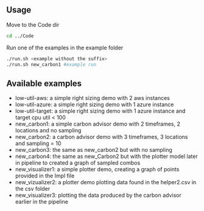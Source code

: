 ## Usage 
Move to the Code dir 
```bash
cd ../Code
```
Run one of the examples in the example folder
```bash
./run.sh <example without the suffix>
./run.sh new_carbon1 #example run
```
## Available examples
- low-util-aws: a simple right sizing demo with 2 aws instances
- low-util-azure: a simple right sizing demo with 1 azure instance
- low-util-target: a simple right sizing demo with 1 azure instance and target cpu util < 100
- new_carbon1: a simple carbon advisor demo with 2 timeframes, 2 locations and no sampling
- new_carbon2: a carbon advisor demo with 3 timeframes, 3 locations and sampling = 10
- new_carbon3: the same as new_carbon2 but with no sampling
- new_carbon4: the same as new_Carbon2 but with the plotter model later in pipeline to created a graph of sampled combos
- new_visualizer1: a simple plotter demo, creating a graph of points provided in the Impl file
- new_vizualizer2: a plotter demo plotting data found in the helper2.csv in the csv folder
- new_visualizer3: plotting the data produced by the carbon advisor earlier in the pipeline
